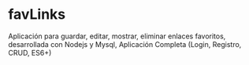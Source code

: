 # favLinks
Aplicación para guardar, editar, mostrar, eliminar enlaces favoritos, desarrollada con Nodejs y Mysql, Aplicación Completa (Login, Registro, CRUD, ES6+)
